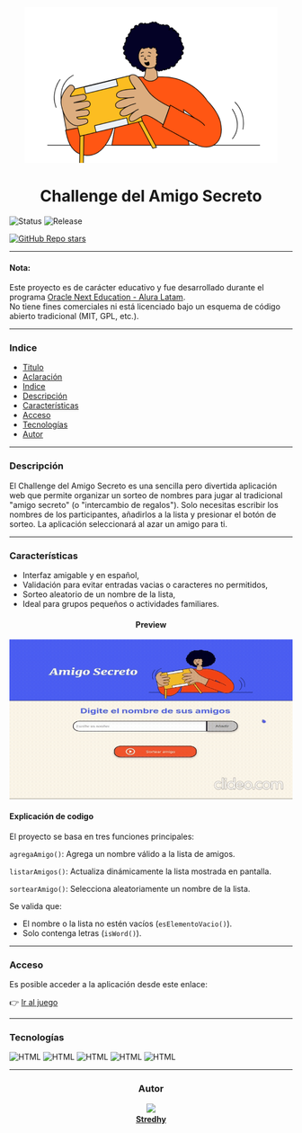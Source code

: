 <center>

![amigo-secreto.png](assets/amigo-secreto.png)

# Challenge del Amigo Secreto 

</center>

![Status](https://img.shields.io/badge/Status-finished-green)
![Release](https://img.shields.io/badge/Release_Date-2025/07/30-c5e667?color=purple)

[![GitHub Repo stars](https://img.shields.io/github/stars/Stredhy/SecretNumberChallenge?style=social)](https://github.com/Stredhy/SecretNumberChallenge/stargazers)
___
#### Nota: 
Este proyecto es de carácter educativo y fue desarrollado durante el programa [Oracle Next Education - Alura Latam](https://www.aluracursos.com/empresas/one).  
No tiene fines comerciales ni está licenciado bajo un esquema de código abierto tradicional (MIT, GPL, etc.).
___

### Indice
- [Titulo](#challenge-del-amigo-secreto)
- [Aclaración](#nota)
- [Indice](#indice)
- [Descripción](#descripción)
- [Características](#características)
- [Acceso](#acceso)
- [Tecnologías](#tecnologías)
- [Autor](#autor)
___
### Descripción

El Challenge del Amigo Secreto es una sencilla pero divertida aplicación web que permite organizar un sorteo de nombres para jugar al tradicional "amigo secreto" (o "intercambio de regalos"). Solo necesitas escribir los nombres de los participantes, añadirlos a la lista y presionar el botón de sorteo. La aplicación seleccionará al azar un amigo para ti.
___
### Características
* Interfaz amigable y en español,
* Validación para evitar entradas vacias o caracteres no permitidos,
* Sorteo aleatorio de un nombre de la lista,
* Ideal para grupos pequeños o actividades familiares.

<center>

#### Preview

</center>

![Preview](assets/example.gif)

#### Explicación de codigo

El proyecto se basa en tres funciones principales:

`agregaAmigo()`: Agrega un nombre válido a la lista de amigos.

`listarAmigos()`: Actualiza dinámicamente la lista mostrada en pantalla.

`sortearAmigo()`: Selecciona aleatoriamente un nombre de la lista.

Se valida que:
- El nombre o la lista no estén vacíos (`esElementoVacio()`).
- Solo contenga letras (`isWord()`).
___
### Acceso
Es posible acceder a la aplicación desde este enlace:

👉 [Ir al juego](https://stredhy.github.io/SecretNumberChallenge/)
___
### Tecnologías
![HTML](https://img.shields.io/badge/HTML-black?logo=html5)
![HTML](https://img.shields.io/badge/JavaScript-black?logo=javascript)
![HTML](https://img.shields.io/badge/CSS-black?logo=css&logoColor=blue)
![HTML](https://img.shields.io/badge/Google_Apis-black?logo=google)
![HTML](https://img.shields.io/badge/Gstatic-black?logo=google)
___

<center>

### Autor

[<img src="https://github.com/Stredhy.png" width="50"/>](https://github.com/Stredhy)  
[**Stredhy**](https://github.com/Stredhy)  

</center>